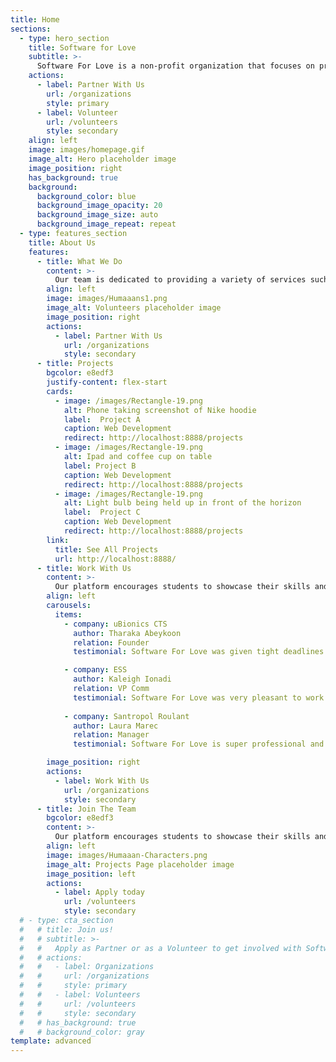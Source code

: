 ```yaml
---
title: Home
sections:
  - type: hero_section
    title: Software for Love
    subtitle: >-
      Software For Love is a non-profit organization that focuses on providing software solutions. We are a team of young professionals who are passionate about technology and seek to give back to our community.
    actions:
      - label: Partner With Us
        url: /organizations
        style: primary
      - label: Volunteer
        url: /volunteers
        style: secondary
    align: left
    image: images/homepage.gif
    image_alt: Hero placeholder image
    image_position: right
    has_background: true
    background:
      background_color: blue
      background_image_opacity: 20
      background_image_size: auto
      background_image_repeat: repeat
  - type: features_section
    title: About Us
    features:
      - title: What We Do
        content: >-
          Our team is dedicated to providing a variety of services such as web development, UI/UX design, data analytics, and database management. We seek to develop software for clients in return for a charitable contribution, or a charitable service provided by an organization.
        align: left
        image: images/Humaaans1.png
        image_alt: Volunteers placeholder image
        image_position: right
        actions:
          - label: Partner With Us
            url: /organizations
            style: secondary
      - title: Projects
        bgcolor: e8edf3
        justify-content: flex-start
        cards:
          - image: /images/Rectangle-19.png
            alt: Phone taking screenshot of Nike hoodie
            label:  Project A
            caption: Web Development
            redirect: http://localhost:8888/projects
          - image: /images/Rectangle-19.png
            alt: Ipad and coffee cup on table
            label: Project B
            caption: Web Development
            redirect: http://localhost:8888/projects
          - image: /images/Rectangle-19.png
            alt: Light bulb being held up in front of the horizon
            label:  Project C
            caption: Web Development
            redirect: http://localhost:8888/projects
        link:
          title: See All Projects
          url: http://localhost:8888/
      - title: Work With Us
        content: >-
          Our platform encourages students to showcase their skills and abilities, while also providing back to the community. We recruit new talent for marketing, finance, engineering, and more.
        align: left
        carousels:
          items:
            - company: uBionics CTS
              author: Tharaka Abeykoon
              relation: Founder
              testimonial: Software For Love was given tight deadlines which they followed through and the website was done very well. uBionics loves their work!

            - company: ESS
              author: Kaleigh Ionadi
              relation: VP Comm
              testimonial: Software For Love was very pleasant to work with and produced a quality product for our team at ESS to use for many years to come.
            
            - company: Santropol Roulant
              author: Laura Marec
              relation: Manager
              testimonial: Software For Love is super professional and efficient, they are solution driven and adapt to the need of their clients.

        image_position: right
        actions:
          - label: Work With Us
            url: /organizations
            style: secondary
      - title: Join The Team
        bgcolor: e8edf3
        content: >-
          Our platform encourages students to showcase their skills and abilities, while also providing back to the community. We actively recruit new talent for marketing, finance, engineering, and more.
        align: left
        image: images/Humaaan-Characters.png
        image_alt: Projects Page placeholder image
        image_position: left
        actions:
          - label: Apply today
            url: /volunteers
            style: secondary
  # - type: cta_section
  #   # title: Join us!
  #   # subtitle: >-
  #   #   Apply as Partner or as a Volunteer to get involved with Software for Love
  #   # actions:
  #   #   - label: Organizations
  #   #     url: /organizations
  #   #     style: primary
  #   #   - label: Volunteers
  #   #     url: /volunteers
  #   #     style: secondary
  #   # has_background: true
  #   # background_color: gray
template: advanced
---
```

